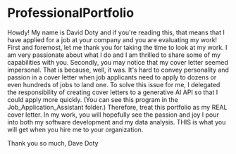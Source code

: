 # ProfessionalPortfolio

Howdy! My name is David Doty and if you're reading this, that means that I have applied for a job at your company and you are evaluating my work! First and foremost, let me thank you for taking the time to look at my work. I am very passionate about what I do and I am thrilled to share some of my capabilities with you. Secondly, you may notice that my cover letter seemed impersonal. That is because, well, it was. It's hard to convey personality and passion in a cover letter when job applicants need to apply to dozens or even hundreds of jobs to land one. To solve this issue for me, I delegated the responsibility of creating cover letters to a generative AI API so that I could apply more quickly. (You can see this program in the Job_Application_Assistant folder.) Therefore, treat this portfolio as my REAL cover letter. In my work, you will hopefully see the passion and joy I pour into both my software development and my data analysis. THIS is what you will get when you hire me to your organization.

Thank you so much,
Dave Doty
